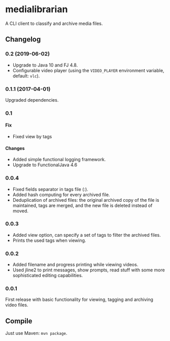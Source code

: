 # medialibrarian

A CLI client to classify and archive media files.

## Changelog
### 0.2 (2019-06-02)
* Upgrade to Java 10 and FJ 4.8.
* Configurable video player (using the `VIDEO_PLAYER` environment variable, default: `vlc`).

### 0.1.1 (2017-04-01)
Upgraded dependencies.

### 0.1
#### Fix
* Fixed view by tags

#### Changes
* Added simple functional logging framework.
* Upgrade to FunctionalJava 4.6

### 0.0.4

* Fixed fields separator in tags file (:).
* Added hash computing for every archived file.
* Deduplication of archived files: the original archived copy of the file is maintained, tags are merged, and the
  new file is deleted instead of moved.

### 0.0.3

* Added view option, can specify a set of tags to filter the archived files.
* Prints the used tags when viewing.

### 0.0.2

* Added filename and progress printing while viewing videos.
* Used jline2 to print messages, show prompts, read stuff with some more sophisticated editing capabilities.

### 0.0.1

First release with basic functionality for viewing, tagging and archiving video files.

## Compile

Just use Maven: `mvn package`.